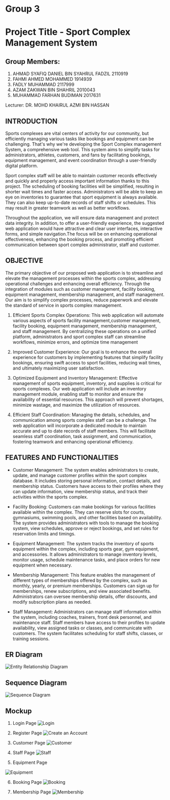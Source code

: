 # Group 3
# Project Title - Sport Complex Management System
## Group Members:
1. AHMAD SYAFIQ DANIEL BIN SYAHRUL FADZIL 2110919
2. FAHMI AHMED MOHAMMED 1914939
3. FADLY MUHAMMAD 2117999
4. AZAM ZAKWAN BIN SHAHRIL 2010043
5. MUHAMMAD FARHAN BUDIMAN 2017631



Lecturer: DR. MOHD KHAIRUL AZMI BIN HASSAN


## INTRODUCTION
   Sports complexes are vital centers of activity for our community, but efficiently managing various tasks like bookings and equipment can be challenging. That's why we're developing the Sport Complex management System, a comprehensive web tool. This system aims to simplify tasks for administrators, athletes, customers, and fans by facilitating bookings, equipment management, and event coordination through a user-friendly digital platform.

Sport complex staff will be able to maintain customer records effectively and quickly and properly access important information thanks to this project. The scheduling of booking facilities will be simplified, resulting in shorter wait times and faster access. Administrators will be able to keep an eye on inventories to guarantee that sport equipment is always available. They can also keep up-to-date records of staff shifts or schedules. This may result in greater teamwork as well as better workflows.

Throughout the application, we will ensure data management and protect data integrity. In addition, to offer a user-friendly experience, the suggested web application would have attractive and clear user interfaces, interactive forms, and simple navigation.The focus will be on enhancing operational effectiveness, enhancing the booking process, and promoting efficient communication between sport complex administrator, staff and customer.

## OBJECTIVE
The primary objective of our proposed web application is to streamline and elevate the management processes within the sports complex, addressing operational challenges and enhancing overall efficiency. Through the integration of modules such as customer management, facility booking, equipment management, membership management, and staff management. Our aim is to simplify complex processes, reduce paperwork and elevate the standard of service in sports complex management.

   1. Efficient Sports Complex Operations: This web application will automate various aspects of sports facility management,customer management, facility booking, equipment 
          management, membership management, and staff management. By centralizing these operations on a unified platform, administrators and sport complex staff can streamline 
          workflows, minimize errors, and optimize time management

   2. Improved Customer Experience: Our goal is to enhance the overall experience for customers by implementing features that simplify facility bookings, ensuring swift access to 
          sport facilities, reducing wait times, and ultimately maximizing user satisfaction.

   3. Optimized Equipment and Inventory Management: Effective management of sports equipment, inventory, and supplies is critical for sports complexes. Our web application will 
          include an inventory management module, enabling staff to monitor and ensure the availability of essential resources. This approach will prevent shortages, minimize wastage, 
          and maximize the utilization of resources.

   4. Efficient Staff Coordination: Managing the details, schedules, and communication among sports complex staff can be a challenge. The web application will incorporate a dedicated 
          module to maintain accurate and up to date records of staff members. This will facilitate seamless staff coordination, task assignment, and communication, fostering teamwork 
          and enhancing operational efficiency.



## FEATURES AND FUNCTIONALITIES

- Customer Management:
The system enables administrators to create, update, and manage customer profiles within the sport complex database. It includes storing personal information, contact details, and membership status. Customers have access to their profiles where they can update information, view membership status, and track their activities within the sports complex.

- Facility Booking:
Customers can make bookings for various facilities available within the complex. They can reserve slots for courts, gymnasiums, swimming pools, and other facilities based on availability. The system provides administrators with tools to manage the booking system, view schedules, approve or reject bookings, and set rules for reservation limits and timings.

- Equipment Management:
The system tracks the inventory of sports equipment within the complex, including sports gear, gym equipment, and accessories. It allows administrators to manage inventory levels, monitor usage, schedule maintenance tasks, and place orders for new equipment when necessary.

- Membership Management:
This feature enables the management of different types of memberships offered by the complex, such as monthly, yearly, or premium memberships. Customers can sign up for memberships, renew subscriptions, and view associated benefits. Administrators can oversee membership details, offer discounts, and modify subscription plans as needed.

- Staff Management:
Administrators can manage staff information within the system, including coaches, trainers, front desk personnel, and maintenance staff. Staff members have access to their profiles to update availability, view assigned tasks or classes, and communicate with customers. The system facilitates scheduling for staff shifts, classes, or training sessions.



## ER Diagram
![Entity Relationship Diagram](https://github.com/AubaJR23/Sport-Complex-Management-System/assets/107748397/4e5b33d1-ec9c-4d10-bd4e-3a2a0e65ab0f)

## Sequence Diagram
![Sequence Diagram](https://github.com/AubaJR23/Sport-Complex-Management-System/assets/107748397/21c2709a-0864-4165-8077-24edaa22db3f)

## Mockup
1) Login Page
![Login](https://github.com/AubaJR23/Sport-Complex-Management-System/assets/107748397/aa9a6172-af92-4c45-aad5-96bd2c694529)

2) Register Page
![Create an Account](https://github.com/AubaJR23/Sport-Complex-Management-System/assets/107748397/fafc228d-d0a1-4820-b31e-67c60d12843f)

3) Customer Page
![Customer](https://github.com/AubaJR23/Sport-Complex-Management-System/assets/107748397/5be3b75a-4716-44a0-b9ff-4bd278763f17)

4) Staff Page
![Staff](https://github.com/AubaJR23/Sport-Complex-Management-System/assets/107748397/49dd7a23-bb07-495b-b916-7c32be82e3f0)

5) Equipment Page
   
![Equipment](https://github.com/AubaJR23/Sport-Complex-Management-System/assets/107748397/3b3a6d6d-d310-4cd9-aafb-bbea769fbe6e)

6) Booking Page
![Booking](https://github.com/AubaJR23/Sport-Complex-Management-System/assets/107748397/7c67844d-388d-4414-9f20-1c7b308583dd)

7) Membership Page
![Membership](https://github.com/AubaJR23/Sport-Complex-Management-System/assets/107748397/141a3fab-05d3-41f3-abad-f355f46ad5d1)


